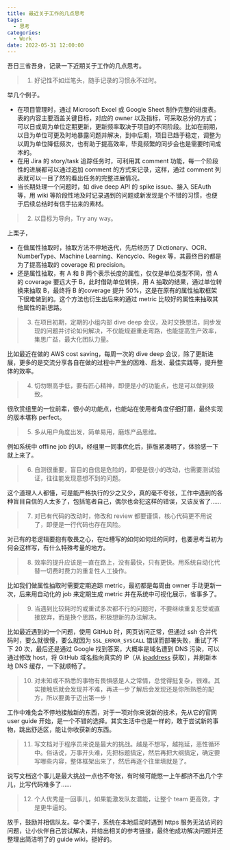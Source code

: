 ```yaml
---
title: 最近关于工作的几点思考
tags:
  - 思考
categories:
  - Work
date: 2022-05-31 12:00:00
---
```



吾日三省吾身，记录一下近期关于工作的几点思考。

>  1. 好记性不如烂笔头，随手记录的习惯永不过时。

<!--more-->

举几个例子。

* 在项目管理时，通过 Microsoft Excel 或 Google Sheet 制作完整的进度表。表的内容主要涵盖关键目标，对应的 owner 以及指标，可采取总分的方式；可以日或周为单位定期更新，更新频率取决于项目的不同阶段。比如在前期，以日为单位可更及时地暴露问题并解决，到中后期，项目已趋于稳定，调整为以周为单位降低频次，也有助于提高效率，毕竟频繁的同步会也是需要时间成本的。
* 在用 Jira 的 story/task 追踪任务时，可利用其 comment 功能，每一个阶段性的进展都可以通过追加 comment 的方式来记录，这样，通过 comment 列表就可以一目了然的看出任务的完整进展情况。
* 当长期处理一个问题时，如 dive deep API 的 spike issue、接入 SEAuth 等，用 wiki 等阶段性地及时记录遇到的问题或新发现是个不错的习惯，也便于后续总结时有信手拈来的素材。

> 2. 以目标为导向，Try any way。

上栗子，

* 在做属性抽取时，抽取方法不停地迭代，先后经历了 Dictionary、OCR、NumberType、Machine Learning、Kencyclo、Regex 等，其最终目的都是为了提高抽取的 coverage 和 precision。
* 还是属性抽取，有 A 和 B 两个表示长度的属性，仅仅是单位类型不同，但 A 的 coverage 要远大于 B，此时借助单位转换，用 A 抽取的结果，通过单位转换来抽取 B，最终将 B 的coverage 提升 50%，这是在原有的属性抽取框架下很难做到的。这个方法也衍生出后来的通过 metric 比较好的属性来抽取其他属性的新思路。

> 3. 在项目初期，定期的小组内部 dive deep 会议，及时交换想法，同步发现的问题并讨论如何解决，不仅能规避重走弯路，也能提高生产效率，集思广益，最大化团队力量。

比如最近在做的 AWS cost saving，每周一次的 dive deep 会议，除了更新进展，更多的是交流分享各自在做的过程中产生的困难、启发、最佳实践等，提升整体的效率。

> 4. 切勿眼高手低，要有匠心精神，即便是小的功能点，也是可以做到极致。

很欣赏组里的一位前辈，很小的功能点，也能站在使用者角度仔细打磨，最终实现的版本堪称 perfect。

> 5. 多从用户角度出发，简单易用，磨炼产品思维。

例如系统中 offline job 的UI，经组里一同事优化后，排版紧凑明了，体验感一下就上来了。

> 6. 自测很重要，盲目的自信是危险的，即便是很小的改动，也需要测试验证，往往能发现意想不到的问题。

这个道理人人都懂，可是能严格执行的少之又少，真的毫不夸张，工作中遇到的各种盲目自信的人太多了，包括笔者自己，偶尔也会犯这样的错误，又该反省了……

> 7. 对已有代码的改动时，修改和 review 都要谨慎，核心代码更不用说了，即便是一行代码也存在风险。

对已有的老逻辑要抱有敬畏之心，在吐槽写的如何如何烂的同时，也要思考当初为何会这样写，有什么特殊考量的地方。

> 8. 效率的提升应该是一直在路上，没有最快，只有更快。用系统自动化代替一切费时费力的重复性人工操作。

比如我们做属性抽取时需要定期追踪 metric，最初都是每周由 owner 手动更新一次，后来用自动化的 job 来定期生成 metric 并在系统中可视化展示，省事多了。

> 9. 当遇到比较耗时的或重试多次都不行的问题时，不要继续重复忍受或直接放弃，而是换个思路，积极想新的办法解决。

比如最近遇到的一个问题，使用 GitHub 时，网页访问正常，但通过 ssh 合并代码时，要么就很慢，要么就因为 `SSL_ERROR_SYSCALL` 错误而部署失败，重试了不下 20 次，最后还是通过 Google 找到答案，大概率是域名遭到 DNS 污染，可以通过修改 host，将 GitHub 域名指向真实的 IP（从 [ipaddress](https://www.ipaddress.com/) 获取），并刷新本地 DNS 缓存，一下就顺畅了。

> 10. 对未知或不熟悉的事物有畏惧感是人之常情，总觉得挺复杂，很难。其实接触后就会发现并不难，再进一步了解后会发现还是你所熟悉的配方，所以要勇于迈出第一步！

工作中难免会不停地接触新的东西，对于一项对你来说新的技术，先从它的官网 user guide 开始，是一个不错的选择。其实生活中也是一样的，敢于尝试新的事物，跳出舒适区，能让你收获新的东西。

> 11. 写文档对于程序员来说是最大的挑战。越是不想写，越拖延，恶性循环中。俗话说，万事开头难，先把标题搞定，然后再把大纲搞定，确定要写哪些内容，整体框架出来了，然后再逐个往里填就是了。

说写文档这个事儿是最大挑战一点也不夸张，有时候可能憋一上午都挤不出几个字儿，比写代码难多了……

> 12. 个人优秀是一回事儿，如果能激发队友潜能，让整个 team 更高效，才是更牛逼的。

放手，鼓励并相信队友。举个栗子，系统在本地启动时遇到 https 服务无法访问的问题，让小伙伴自己尝试解决，并给出相关的参考链接，最终他成功解决问题并还整理出简洁明了的 guide wiki，挺好的。